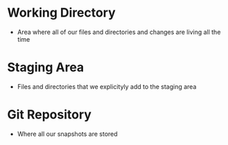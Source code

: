 # Working Directory
- Area where all of our files and directories and changes are living all the time

# Staging Area
- Files and directories that we explicityly add to the staging area

# Git Repository
- Where all our snapshots are stored